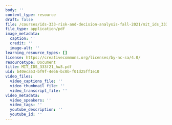 ```yaml
---
body: ''
content_type: resource
draft: false
file: /courses/ids-333-risk-and-decision-analysis-fall-2021/mit_ids_333f21_hw3.pdf
file_type: application/pdf
image_metadata:
  caption: ''
  credit: ''
  image-alt: ''
learning_resource_types: []
license: https://creativecommons.org/licenses/by-nc-sa/4.0/
resourcetype: Document
title: MIT_IDS_333f21_hw3.pdf
uid: b40eca53-bf9f-4e66-bc0b-f01d25ff1e10
video_files:
  video_captions_file: ''
  video_thumbnail_file: ''
  video_transcript_file: ''
video_metadata:
  video_speakers: ''
  video_tags: ''
  youtube_description: ''
  youtube_id: ''
---
```

